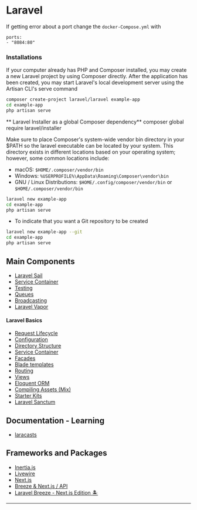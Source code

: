 Laravel
=======================

If getting error about a port change the `docker-Compose.yml` with
```docker
ports:
- "8084:80"
``` 

### Installations 

If your computer already has PHP and Composer installed, you may create a new Laravel project by using Composer directly. After the application has been created, you may start Laravel's local development server using the Artisan CLI's serve command

```bash
composer create-project laravel/laravel example-app
cd example-app
php artisan serve
```

** Laravel Installer as a global Composer dependency**
composer global require laravel/installer

Make sure to place Composer's system-wide vendor bin directory in your $PATH so the laravel executable can be located by your system. This directory exists in different locations based on your operating system; however, some common locations include:

* macOS: `$HOME/.composer/vendor/bin`
* Windows: `%USERPROFILE%\AppData\Roaming\Composer\vendor\bin`
* GNU / Linux Distributions: `$HOME/.config/composer/vendor/bin` or ``$HOME/.composer/vendor/bin``

```bash
laravel new example-app
cd example-app
php artisan serve
```
* To indicate that you want a Git repository to be created
```bash
laravel new example-app --git
cd example-app
php artisan serve
```

Main Components
-------------------------

* [Laravel Sail](https://laravel.com/docs/8.x/sail)
* [Service Container](https://laravel.com/docs/8.x/container)
* [Testing](https://laravel.com/docs/8.x/testing)
* [Queues](https://laravel.com/docs/8.x/queues)
* [Broadcasting](https://laravel.com/docs/8.x/queues)
* [Laravel Vapor](https://vapor.laravel.com)

#### Laravel Basics

* [Request Lifecycle](https://laravel.com/docs/8.x/lifecycle)
* [Configuration](https://laravel.com/docs/8.x/configuration)
* [Directory Structure](https://laravel.com/docs/8.x/structure)
* [Service Container](https://laravel.com/docs/8.x/container)
* [Facades](https://laravel.com/docs/8.x/facades)
* [Blade templates](https://laravel.com/docs/8.x/blade)
* [Routing](https://laravel.com/docs/8.x/routing)
* [Views](https://laravel.com/docs/8.x/views)
* [Eloquent ORM](https://laravel.com/docs/8.x/eloquent)
* [Compiling Assets (Mix)](https://laravel.com/docs/8.x/mix)
* [Starter Kits](https://laravel.com/docs/8.x/starter-kits)
* [Laravel Sanctum](https://laravel.com/docs/8.x/sanctum)

Documentation - Learning
------------------------

- [laracasts](https://laracasts.com)


Frameworks and Packages
-----------------------

* [Inertia.js](https://inertiajs.com/)
* [Livewire](https://laravel-livewire.com/)
* [Next.js](https://nextjs.org/)
* [Breeze & Next.js / API](https://laravel.com/docs/8.x/starter-kits#breeze-and-next)
* [Laravel Breeze - Next.js Edition 🏝️](https://github.com/laravel/breeze-next)

-----------------------------------------------------------------------------------------------------